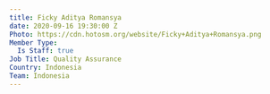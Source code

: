 ```yaml
---
title: Ficky Aditya Romansya
date: 2020-09-16 19:30:00 Z
Photo: https://cdn.hotosm.org/website/Ficky+Aditya+Romansya.png
Member Type:
  Is Staff: true
Job Title: Quality Assurance
Country: Indonesia
Team: Indonesia
---
```


